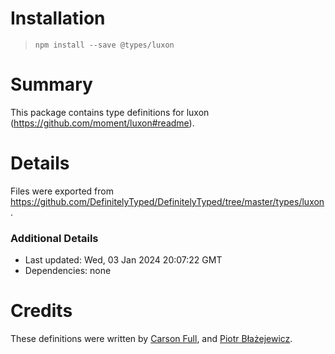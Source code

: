 # Installation
> `npm install --save @types/luxon`

# Summary
This package contains type definitions for luxon (https://github.com/moment/luxon#readme).

# Details
Files were exported from https://github.com/DefinitelyTyped/DefinitelyTyped/tree/master/types/luxon.

### Additional Details
 * Last updated: Wed, 03 Jan 2024 20:07:22 GMT
 * Dependencies: none

# Credits
These definitions were written by [Carson Full](https://github.com/carsonf), and [Piotr Błażejewicz](https://github.com/peterblazejewicz).
